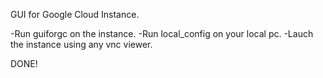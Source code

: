 GUI for Google Cloud Instance.

-Run guiforgc on the instance.
-Run local_config on your local pc.
-Lauch the instance using any vnc viewer.

DONE!
